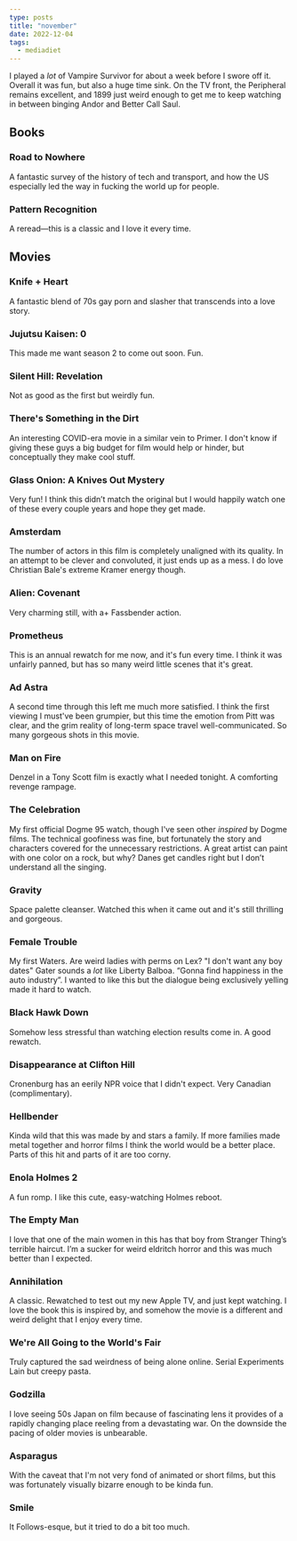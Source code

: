 ```yaml
---
type: posts
title: "november"
date: 2022-12-04
tags:
  - mediadiet
---
```


I played a _lot_ of Vampire Survivor for about a week before I swore off it. Overall it was fun, but also a huge time sink. On the TV front, the Peripheral remains excellent, and 1899 just weird enough to get me to keep watching in between binging Andor and Better Call Saul.

## Books

### Road to Nowhere ###

A fantastic survey of the history of tech and transport, and how the US especially led the way in fucking the world up for people.

### Pattern Recognition ###

A reread—this is a classic and I love it every time.

## Movies

### Knife + Heart ###

A fantastic blend of 70s gay porn and slasher that transcends into a love story.

### Jujutsu Kaisen: 0 ###

This made me want season 2 to come out soon. Fun.

### Silent Hill: Revelation ###

Not as good as the first but weirdly fun.

### There's Something in the Dirt ###

An interesting COVID-era movie in a similar vein to Primer. I don't know if giving these guys a big budget for film would help or hinder, but conceptually they make cool stuff.

### Glass Onion: A Knives Out Mystery ###

Very fun! I think this didn’t match the original but I would happily watch one of these every couple years and hope they get made.

### Amsterdam ###

The number of actors in this film is completely unaligned with its quality. In an attempt to be clever and convoluted, it just ends up as a mess. I do love Christian Bale's extreme Kramer energy though.

### Alien: Covenant ###

Very charming still, with a+ Fassbender action.

### Prometheus ###

This is an annual rewatch for me now, and it's fun every time. I think it was unfairly panned, but has so many weird little scenes that it's great.

### Ad Astra ###

A second time through this left me much more satisfied. I think the first viewing I must've been grumpier, but this time the emotion from Pitt was clear, and the grim reality of long-term space travel well-communicated. So many gorgeous shots in this movie.

### Man on Fire ###

Denzel in a Tony Scott film is exactly what I needed tonight. A comforting revenge rampage.

### The Celebration ###

My first official Dogme 95 watch, though I've seen other _inspired_ by Dogme films. The technical goofiness was fine, but fortunately the story and characters covered for the unnecessary restrictions. A great artist can paint with one color on a rock, but why? Danes get candles right but I don’t understand all the singing.

### Gravity ###

Space palette cleanser. Watched this when it came out and it's still thrilling and gorgeous.

### Female Trouble ###

My first Waters. Are weird ladies with perms on Lex? "I don't want any boy dates" Gater sounds a _lot_ like Liberty Balboa. “Gonna find happiness in the auto industry”. I wanted to like this but the dialogue being exclusively yelling made it hard to watch.

### Black Hawk Down ###

Somehow less stressful than watching election results come in. A good rewatch.

### Disappearance at Clifton Hill ###

Cronenburg has an eerily NPR voice that I didn't expect. Very Canadian (complimentary).

### Hellbender ###

Kinda wild that this was made by and stars a family. If more families made metal together and horror films I think the world would be a better place. Parts of this hit and parts of it are too corny.

### Enola Holmes 2 ###

A fun romp. I like this cute, easy-watching Holmes reboot.

### The Empty Man ###

I love that one of the main women in this has that boy from Stranger Thing’s terrible haircut. I’m a sucker for weird eldritch horror and this was much better than I expected.

### Annihilation ###

A classic. Rewatched to test out my new Apple TV, and just kept watching. I love the book this is inspired by, and somehow the movie is a different and weird delight that I enjoy every time.

### We're All Going to the World's Fair ###

Truly captured the sad weirdness of being alone online. Serial Experiments Lain but creepy pasta.

### Godzilla ###

I love seeing 50s Japan on film because of fascinating lens it provides of a rapidly changing place reeling from a devastating war. On the downside the pacing of older movies is unbearable.

### Asparagus ###

With the caveat that I'm not very fond of animated or short films, but this was fortunately visually bizarre enough to be kinda fun.

### Smile ###

It Follows-esque, but it tried to do a bit too much.